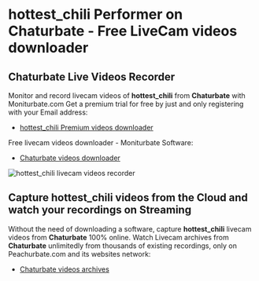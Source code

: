 # hottest_chili Performer on Chaturbate - Free LiveCam videos downloader

## Chaturbate Live Videos Recorder

Monitor and record livecam videos of **hottest_chili** from **Chaturbate** with Moniturbate.com
Get a premium trial for free by just and only registering with your Email address:
* [hottest_chili Premium videos downloader](https://moniturbate.com/request-demo-licence-key.html)

Free livecam videos downloader - Moniturbate Software:
* [Chaturbate videos downloader](https://moniturbate.com/moniturbate-download-software.html)

![hottest_chili livecam videos recorder](https://peachurnet.com/templates/moniturbate-software.png)


## Capture hottest_chili videos from the Cloud and watch your recordings on Streaming

Without the need of downloading a software, capture **hottest_chili** livecam videos from **Chaturbate** 100% online.
Watch Livecam archives from **Chaturbate** unlimitedly from thousands of existing recordings, only on Peachurbate.com and its websites network:
* [Chaturbate videos archives](https://peachurnet.com/)